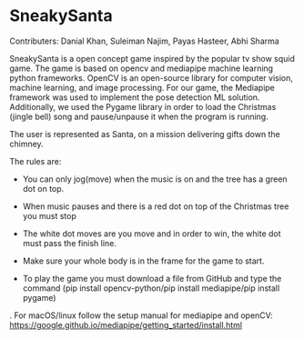 # SneakySanta
 
Contributers: Danial Khan, Suleiman Najim, Payas Hasteer, Abhi Sharma

SneakySanta is a open concept game inspired by the popular tv show squid game. The game is based on opencv and mediapipe machine learning python frameworks. OpenCV is an open-source library for computer vision, machine learning, and image processing. For our game, the Mediapipe framework was used to implement the pose detection ML solution. Additionally, we used the Pygame library in order to load the Christmas (jingle bell) song and pause/unpause it when the program is running.

The user is represented as Santa, on a mission delivering gifts down the chimney.

The rules are:

- You can only jog(move) when the music is on and the tree has a green dot on top.

- When music pauses and there is a red dot on top of the Christmas tree you must stop

- The white dot moves are you move and in order to win, the white dot must pass the finish line.

- Make sure your whole body is in the frame for the game to start.

- To play the game you must download a file from GitHub and type the command (pip install opencv-python/pip install mediapipe/pip install pygame)

. For macOS/linux follow the setup manual for mediapipe and openCV: https://google.github.io/mediapipe/getting_started/install.html